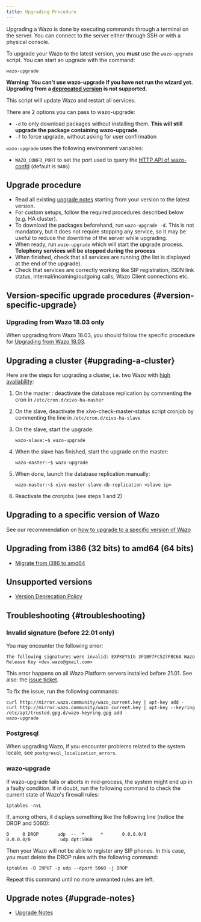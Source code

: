 ```yaml
---
title: Upgrading Procedure
---
```


Upgrading a Wazo is done by executing commands through a terminal on the server. You can connect to
the server either through SSH or with a physical console.

To upgrade your Wazo to the latest version, you **must** use the `wazo-upgrade` script. You can
start an upgrade with the command:

```shell
wazo-upgrade
```

**Warning**: **You can't use wazo-upgrade if you have not run the wizard yet. Upgrading from a
[deprecated version](/uc-doc/upgrade/version_deprecation_policy) is not supported.**

This script will update Wazo and restart all services.

There are 2 options you can pass to wazo-upgrade:

- `-d` to only download packages without installing them. **This will still upgrade the package
  containing wazo-upgrade**.
- `-f` to force upgrade, without asking for user confirmation

`wazo-upgrade` uses the following environment variables:

- `WAZO_CONFD_PORT` to set the port used to query the
  [HTTP API of wazo-confd](/uc-doc/api_sdk/rest_api/confd) (default is `9486`)

## Upgrade procedure

- Read all existing [upgrade notes](/uc-doc/upgrade/upgrade_notes) starting from your version to the
  latest version.
- For custom setups, follow the required procedures described below (e.g. HA cluster).
- To download the packages beforehand, run `wazo-upgrade -d`. This is not mandatory, but it does not
  require stopping any service, so it may be useful to reduce the downtime of the server while
  upgrading.
- When ready, run `wazo-upgrade` which will start the upgrade process. **Telephony services will be
  stopped during the process**
- When finished, check that all services are running (the list is displayed at the end of the
  upgrade).
- Check that services are correctly working like SIP registration, ISDN link status,
  internal/incoming/outgoing calls, Wazo Client connections etc.

## Version-specific upgrade procedures {#version-specific-upgrade}

### Upgrading from Wazo 18.03 only

When upgrading from Wazo 18.03, you should follow the specific procedure for
[Upgrading from Wazo 18.03](/uc-doc/upgrade/upgrade_from_wazo_18_03).

## Upgrading a cluster {#upgrading-a-cluster}

Here are the steps for upgrading a cluster, i.e. two Wazo with
[high availability](/uc-doc/high_availability/introduction):

1. On the master : deactivate the database replication by commenting the cron in
   `/etc/cron.d/xivo-ha-master`
2. On the slave, deactivate the xivo-check-master-status script cronjob by commenting the line in
   `/etc/cron.d/xivo-ha-slave`
3. On the slave, start the upgrade:

   ```shell
   wazo-slave:~$ wazo-upgrade
   ```

4. When the slave has finished, start the upgrade on the master:

   ```shell
   wazo-master:~$ wazo-upgrade
   ```

5. When done, launch the database replication manually:

   ```shell
   wazo-master:~$ xivo-master-slave-db-replication <slave ip>
   ```

6. Reactivate the cronjobs (see steps 1 and 2)

## Upgrading to a specific version of Wazo

See our recommendation on
[how to upgrade to a specific version of Wazo](/uc-doc/upgrade/upgrade_specific_version/introduction)

## Upgrading from i386 (32 bits) to amd64 (64 bits)

- [Migrate from i386 to amd64](/uc-doc/upgrade/migrate_i386_to_amd64)

## Unsupported versions

- [Version Deprecation Policy](/uc-doc/upgrade/version_deprecation_policy)

## Troubleshooting {#troubleshooting}

### Invalid signature (before 22.01 only)

You may encounter the following error:

```
The following signatures were invalid: EXPKEYSIG 3F1BF7FC527FBC6A Wazo Release Key <dev.wazo@gmail.com>
```

This error happens on all Wazo Platform servers installed before 21.01. See also: the
[issue ticket](https://wazo-dev.atlassian.net/browse/WAZO-2622).

To fix the issue, run the following commands:

```
curl http://mirror.wazo.community/wazo_current.key | apt-key add -
curl http://mirror.wazo.community/wazo_current.key | apt-key --keyring /etc/apt/trusted.gpg.d/wazo-keyring.gpg add -
wazo-upgrade
```

### Postgresql

When upgrading Wazo, if you encounter problems related to the system locale, see
`postgresql_localization_errors`.

### wazo-upgrade

If wazo-upgrade fails or aborts in mid-process, the system might end up in a faulty condition. If in
doubt, run the following command to check the current state of Wazo's firewall rules:

```shell
iptables -nvL
```

If, among others, it displays something like the following line (notice the DROP and 5060):

```shell
0     0 DROP       udp  --  *      *       0.0.0.0/0            0.0.0.0/0           udp dpt:5060
```

Then your Wazo will not be able to register any SIP phones. In this case, you must delete the DROP
rules with the following command:

```shell
iptables -D INPUT -p udp --dport 5060 -j DROP
```

Repeat this command until no more unwanted rules are left.

## Upgrade notes {#upgrade-notes}

- [Upgrade Notes](/uc-doc/upgrade/upgrade_notes)
